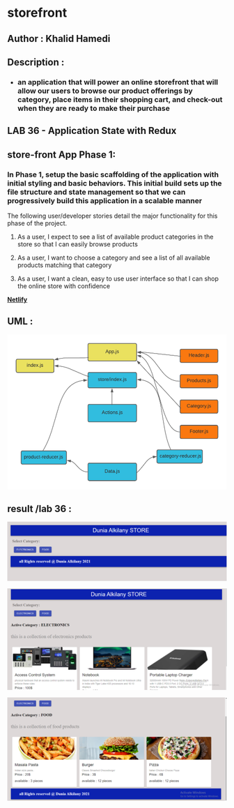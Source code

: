 # storefront

## Author : Khalid Hamedi

## Description :

- ### an application that will power an online storefront that will allow our users to browse our product offerings by category, place items in their shopping cart, and check-out when they are ready to make their purchase

## LAB 36 - Application State with Redux

## store-front App Phase 1:

### In Phase 1, setup the basic scaffolding of the application with initial styling and basic behaviors. This initial build sets up the file structure and state management so that we can progressively build this application in a scalable manner

The following user/developer stories detail the major functionality for this phase of the project.

1.  As a user, I expect to see a list of available product categories in the store so that I can easily browse products

2.  As a user, I want to choose a category and see a list of all available products matching that category

3.  As a user, I want a clean, easy to use user interface so that I can shop the online store with confidence

[**Netlify**]()

## UML :

![img](./assets/lab36-UML.png)

## result /lab 36 :

![img](/assets/lab36-result.png)

![img](/assets/lab36-result2.png)

![img](/assets/lab36-result3.png)
